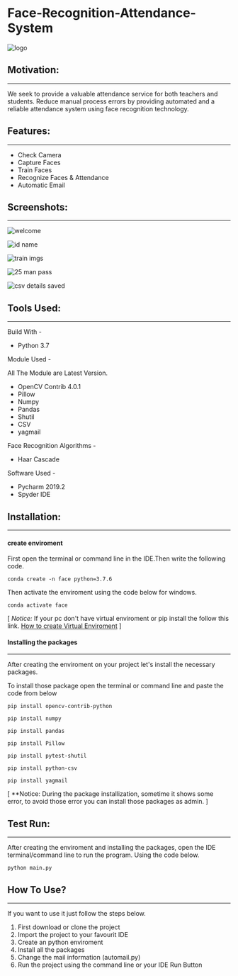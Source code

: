 # Face-Recognition-Attendance-System

![logo](https://user-images.githubusercontent.com/61036755/95672993-97023f80-0bc2-11eb-9d99-2abbb8c5d85e.jpg)


## Motivation:
----------------------------
We seek to provide a valuable attendance service for both teachers and students. Reduce manual process errors by providing automated and a reliable attendance system using face recognition technology.

## Features:
---------------------------
* Check Camera
* Capture Faces
* Train Faces
* Recognize Faces & Attendance
* Automatic Email

## Screenshots:
-----------------------------------
![welcome](https://user-images.githubusercontent.com/61036755/95672925-3b37b680-0bc2-11eb-96c3-cbd0efb3b566.png)

![id name](https://user-images.githubusercontent.com/61036755/95672930-412d9780-0bc2-11eb-945b-e524c0482dd7.png)

![train imgs](https://user-images.githubusercontent.com/61036755/95672932-42f75b00-0bc2-11eb-9c06-1257af93166b.png)

![25 man pass](https://user-images.githubusercontent.com/61036755/95672933-4559b500-0bc2-11eb-9d86-31d705035282.png)

![csv details saved](https://user-images.githubusercontent.com/61036755/95672937-47bc0f00-0bc2-11eb-8460-fd448e5fcc9f.png)


## Tools Used:
--------------------------
Build With - 
* Python 3.7

Module Used -

All The Module are Latest Version.
* OpenCV Contrib 4.0.1
* Pillow
* Numpy
* Pandas
* Shutil
* CSV
* yagmail


Face Recognition Algorithms -
* Haar Cascade

Software Used -
* Pycharm 2019.2
* Spyder IDE

## Installation:
-----------------------------------
#### create enviroment 
First open the terminal or command line in the IDE.Then write the following code.
```
conda create -n face python=3.7.6
```
Then activate the enviroment using the code below for windows.
```
conda activate face
```
[ *Notice:*
If your pc don't have virtual enviroment or pip install the follow this link.
[How to create Virtual Enviroment](https://packaging.python.org/guides/installing-using-pip-and-virtual-environments/) ]

#### Installing the packages
--------------------------------------------------

After creating the enviroment on your project let's install the necessary packages. 

To install those package open the terminal or command line and paste the code from below

```
pip install opencv-contrib-python
```
```
pip install numpy
```
```
pip install pandas
```
```
pip install Pillow
```
```
pip install pytest-shutil
```
```
pip install python-csv
```
```
pip install yagmail
```

[ **Notice: During the package installization, sometime it shows some error, to avoid those error you can install those packages as admin. ]

## Test Run:
-----------------------
After creating the enviroment and installing the packages, open the IDE terminal/command line to run the program. Using the code below.

```
python main.py
```

## How To Use?
----------------------
If you want to use it just follow the steps below.

1. First download or clone the project
2. Import the project to your favourit IDE
3. Create an python enviroment
4. Install all the packages 
5. Change the mail information (automail.py)
6. Run the project using the command line or your IDE Run Button

